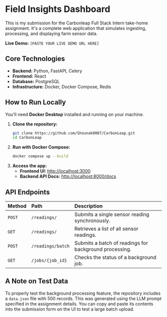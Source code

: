 # Field Insights Dashboard

This is my submission for the Carbonleap Full Stack Intern take-home assignment. It's a complete web application that simulates ingesting, processing, and displaying farm sensor data.

**Live Demo:** `[PASTE YOUR LIVE DEMO URL HERE]`

## Core Technologies

- **Backend:** Python, FastAPI, Celery
- **Frontend:** React
- **Database:** PostgreSQL
- **Infrastructure:** Docker, Docker Compose, Redis

## How to Run Locally

You'll need **Docker Desktop** installed and running on your machine.

1.  **Clone the repository:**
    ```bash
    git clone https://github.com/Shounak0007/CarbonLeap.git
    cd CarbonLeap
    ```
2.  **Run with Docker Compose:**
    ```bash
    docker compose up --build
    ```
3.  **Access the app:**
    - **Frontend UI:** [http://localhost:3000](http://localhost:3000)
    - **Backend API Docs:** [http://localhost:8000/docs](http://localhost:8000/docs)

## API Endpoints

| Method | Path              | Description                                            |
| :----- | :---------------- | :----------------------------------------------------- |
| `POST` | `/readings/`      | Submits a single sensor reading synchronously.         |
| `GET`  | `/readings/`      | Retrieves a list of all sensor readings.               |
| `POST` | `/readings/batch` | Submits a batch of readings for background processing. |
| `GET`  | `/jobs/{job_id}`  | Checks the status of a background job.                 |

## A Note on Test Data

To properly test the background processing feature, the repository includes a `data.json` file with 500 records. This was generated using the LLM prompt specified in the assignment details. You can copy and paste its contents into the submission form on the UI to test a large batch upload.
